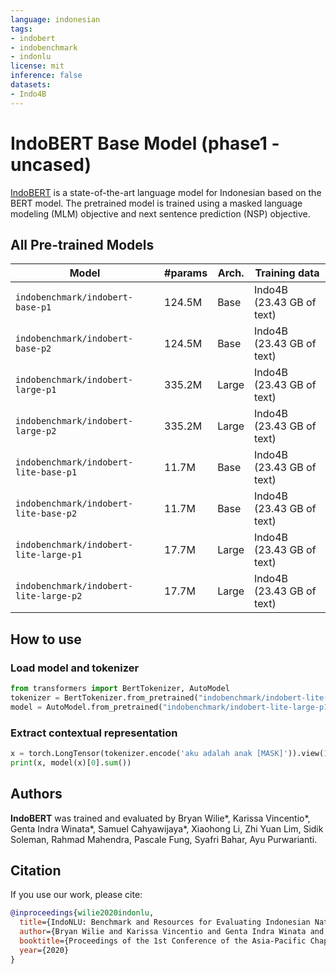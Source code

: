 ```yaml
---
language: indonesian
tags:
- indobert
- indobenchmark
- indonlu
license: mit
inference: false
datasets:
- Indo4B
---
```


# IndoBERT Base Model (phase1 - uncased)

[IndoBERT](https://arxiv.org/abs/2009.05387) is a state-of-the-art language model for Indonesian based on the BERT model. The pretrained model is trained using a masked language modeling (MLM) objective and next sentence prediction (NSP) objective. 

## All Pre-trained Models

| Model                          | #params                        | Arch. | Training data                     |
|--------------------------------|--------------------------------|-------|-----------------------------------|
| `indobenchmark/indobert-base-p1` | 124.5M   | Base  | Indo4B (23.43 GB of text)            |
| `indobenchmark/indobert-base-p2` | 124.5M   | Base  | Indo4B (23.43 GB of text)            |
| `indobenchmark/indobert-large-p1` | 335.2M   | Large  | Indo4B (23.43 GB of text)            |
| `indobenchmark/indobert-large-p2` | 335.2M   | Large  | Indo4B (23.43 GB of text)            |
| `indobenchmark/indobert-lite-base-p1` | 11.7M   | Base  | Indo4B (23.43 GB of text)            |
| `indobenchmark/indobert-lite-base-p2` | 11.7M   | Base  | Indo4B (23.43 GB of text)            |
| `indobenchmark/indobert-lite-large-p1` | 17.7M   | Large  | Indo4B (23.43 GB of text)            |
| `indobenchmark/indobert-lite-large-p2` | 17.7M   | Large  | Indo4B (23.43 GB of text)            |

## How to use

### Load model and tokenizer
```python
from transformers import BertTokenizer, AutoModel
tokenizer = BertTokenizer.from_pretrained("indobenchmark/indobert-lite-large-p1")
model = AutoModel.from_pretrained("indobenchmark/indobert-lite-large-p1")
```

### Extract contextual representation
```python
x = torch.LongTensor(tokenizer.encode('aku adalah anak [MASK]')).view(1,-1)
print(x, model(x)[0].sum())
```

## Authors 

<b>IndoBERT</b> was trained and evaluated by Bryan Wilie\*, Karissa Vincentio\*, Genta Indra Winata\*, Samuel Cahyawijaya\*, Xiaohong Li, Zhi Yuan Lim, Sidik Soleman, Rahmad Mahendra, Pascale Fung, Syafri Bahar, Ayu Purwarianti.


## Citation
If you use our work, please cite:

```bibtex
@inproceedings{wilie2020indonlu,
  title={IndoNLU: Benchmark and Resources for Evaluating Indonesian Natural Language Understanding},
  author={Bryan Wilie and Karissa Vincentio and Genta Indra Winata and Samuel Cahyawijaya and X. Li and Zhi Yuan Lim and S. Soleman and R. Mahendra and Pascale Fung and Syafri Bahar and A. Purwarianti},
  booktitle={Proceedings of the 1st Conference of the Asia-Pacific Chapter of the Association for Computational Linguistics and the 10th International Joint Conference on Natural Language Processing},
  year={2020}
}
```
